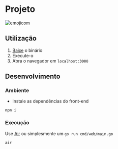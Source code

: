 # Projeto

[![emojicom](https://img.shields.io/badge/emojicom-%F0%9F%90%9B%20%F0%9F%86%95%20%F0%9F%92%AF%20%F0%9F%91%AE%20%F0%9F%86%98%20%F0%9F%92%A4-%23fff)](http://neni.dev/emojicom)

## Utilização

1. [Baixe](https://github.com/neninja/projeto/releases/latest) o binário
2. Execute-o
3. Abra o navegador em `localhost:3000` 

## Desenvolvimento

### Ambiente

- Instale as dependências do front-end

```
npm i
```

### Execução

Use [Air](https://github.com/air-verse/air) ou simplesmente um `go run cmd/web/main.go`

```sh
air
```
